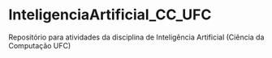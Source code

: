 # InteligenciaArtificial_CC_UFC
Repositório para atividades da disciplina de Inteligência Artificial (Ciência da Computação UFC)
